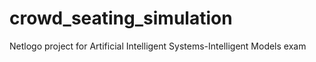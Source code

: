 # crowd_seating_simulation
Netlogo project for Artificial Intelligent Systems-Intelligent Models exam
